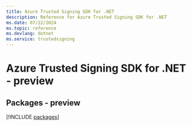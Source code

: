 ```yaml
---
title: Azure Trusted Signing SDK for .NET
description: Reference for Azure Trusted Signing SDK for .NET
ms.date: 07/22/2024
ms.topic: reference
ms.devlang: dotnet
ms.service: trustedsigning
---
```

# Azure Trusted Signing SDK for .NET - preview
## Packages - preview
[!INCLUDE [packages](trusted-signing-index.md)]